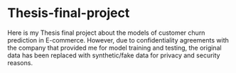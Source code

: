# Thesis-final-project

Here is my Thesis final project about the models of customer churn prediction in E-commerce. However, due to confidentiality agreements with the company that provided me for model training and testing, the original data has been replaced with synthetic/fake data for privacy and security reasons.
